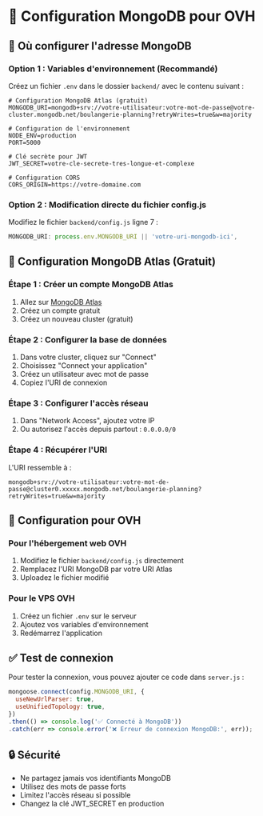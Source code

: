 # 🔧 Configuration MongoDB pour OVH

## 📍 Où configurer l'adresse MongoDB

### Option 1 : Variables d'environnement (Recommandé)

Créez un fichier `.env` dans le dossier `backend/` avec le contenu suivant :

```env
# Configuration MongoDB Atlas (gratuit)
MONGODB_URI=mongodb+srv://votre-utilisateur:votre-mot-de-passe@votre-cluster.mongodb.net/boulangerie-planning?retryWrites=true&w=majority

# Configuration de l'environnement
NODE_ENV=production
PORT=5000

# Clé secrète pour JWT
JWT_SECRET=votre-cle-secrete-tres-longue-et-complexe

# Configuration CORS
CORS_ORIGIN=https://votre-domaine.com
```

### Option 2 : Modification directe du fichier config.js

Modifiez le fichier `backend/config.js` ligne 7 :

```javascript
MONGODB_URI: process.env.MONGODB_URI || 'votre-uri-mongodb-ici',
```

## 🚀 Configuration MongoDB Atlas (Gratuit)

### Étape 1 : Créer un compte MongoDB Atlas
1. Allez sur [MongoDB Atlas](https://www.mongodb.com/atlas)
2. Créez un compte gratuit
3. Créez un nouveau cluster (gratuit)

### Étape 2 : Configurer la base de données
1. Dans votre cluster, cliquez sur "Connect"
2. Choisissez "Connect your application"
3. Créez un utilisateur avec mot de passe
4. Copiez l'URI de connexion

### Étape 3 : Configurer l'accès réseau
1. Dans "Network Access", ajoutez votre IP
2. Ou autorisez l'accès depuis partout : `0.0.0.0/0`

### Étape 4 : Récupérer l'URI
L'URI ressemble à :
```
mongodb+srv://votre-utilisateur:votre-mot-de-passe@cluster0.xxxxx.mongodb.net/boulangerie-planning?retryWrites=true&w=majority
```

## 🔧 Configuration pour OVH

### Pour l'hébergement web OVH
1. Modifiez le fichier `backend/config.js` directement
2. Remplacez l'URI MongoDB par votre URI Atlas
3. Uploadez le fichier modifié

### Pour le VPS OVH
1. Créez un fichier `.env` sur le serveur
2. Ajoutez vos variables d'environnement
3. Redémarrez l'application

## ✅ Test de connexion

Pour tester la connexion, vous pouvez ajouter ce code dans `server.js` :

```javascript
mongoose.connect(config.MONGODB_URI, {
  useNewUrlParser: true,
  useUnifiedTopology: true,
})
.then(() => console.log('✅ Connecté à MongoDB'))
.catch(err => console.error('❌ Erreur de connexion MongoDB:', err));
```

## 🔒 Sécurité

- Ne partagez jamais vos identifiants MongoDB
- Utilisez des mots de passe forts
- Limitez l'accès réseau si possible
- Changez la clé JWT_SECRET en production


